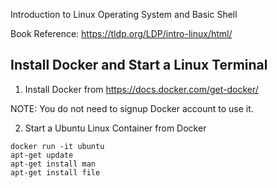 Introduction to Linux Operating System and Basic Shell

Book Reference: https://tldp.org/LDP/intro-linux/html/

## Install Docker and Start a Linux Terminal

1. Install Docker from https://docs.docker.com/get-docker/

NOTE: You do not need to signup Docker account to use it.

2. Start a Ubuntu Linux Container from Docker

```
docker run -it ubuntu
apt-get update
apt-get install man
apt-get install file
```
